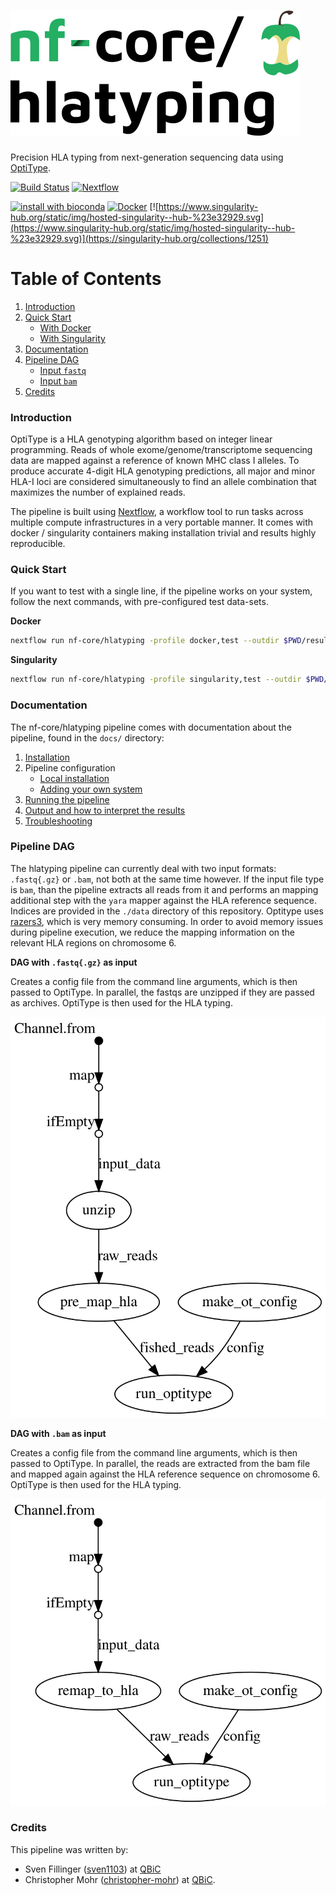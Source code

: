 # ![nfcore/hlatyping](docs/images/hlatyping_logo.png)
Precision HLA typing from next-generation sequencing data using [OptiType](https://github.com/FRED-2/OptiType).

[![Build Status](https://travis-ci.org/nf-core/hlatyping.svg?branch=master)](https://travis-ci.org/nf-core/hlatyping)
[![Nextflow](https://img.shields.io/badge/nextflow-%E2%89%A50.31.0-brightgreen.svg)](https://www.nextflow.io/)

[![install with bioconda](https://img.shields.io/badge/install%20with-bioconda-brightgreen.svg)](http://bioconda.github.io/)
[![Docker](https://img.shields.io/docker/automated/nfcore/hlatyping.svg)](https://hub.docker.com/r/nfcore/hlatyping)
[![https://www.singularity-hub.org/static/img/hosted-singularity--hub-%23e32929.svg](https://www.singularity-hub.org/static/img/hosted-singularity--hub-%23e32929.svg)](https://singularity-hub.org/collections/1251)


# Table of Contents

1. [Introduction](#introduction)
2. [Quick Start](#hotrun)
   * [With Docker](#hrdocker)
   * [With Singularity](#hrsingularity)
3. [Documentation](#doc)
4. [Pipeline DAG](#dag)
   * [Input `fastq`](#dagfastq)
   * [Input `bam`](#dagbam)
5. [Credits](#credits)


### <a name="introduction"></a>Introduction
OptiType is a HLA genotyping algorithm based on integer linear programming. Reads of whole exome/genome/transcriptome sequencing data are mapped against a reference of known MHC class I alleles. To produce accurate 4-digit HLA genotyping predictions, all major and minor HLA-I loci are considered simultaneously to find an allele combination that maximizes the number of explained reads.  

The pipeline is built using [Nextflow](https://www.nextflow.io), a workflow tool to run tasks across multiple compute infrastructures in a very portable manner. It comes with docker / singularity containers making installation trivial and results highly reproducible.

### <a name="hotrun"></a>Quick Start

If you want to test with a single line, if the pipeline works on your system, follow the next commands, with pre-configured test data-sets.

<a name="hrdocker"></a>**Docker**

```bash
nextflow run nf-core/hlatyping -profile docker,test --outdir $PWD/results
```

<a name="hrsingularity"></a>**Singularity**

```bash
nextflow run nf-core/hlatyping -profile singularity,test --outdir $PWD/results
```

### <a name="documentation"></a>Documentation
The nf-core/hlatyping pipeline comes with documentation about the pipeline, found in the `docs/` directory:

1. [Installation](docs/installation.md)
2. Pipeline configuration
    * [Local installation](docs/configuration/local.md)
    * [Adding your own system](docs/configuration/adding_your_own.md)
3. [Running the pipeline](docs/usage.md)
4. [Output and how to interpret the results](docs/output.md)
5. [Troubleshooting](docs/troubleshooting.md)

### <a name="dag"></a> Pipeline DAG

The hlatyping pipeline can currently deal with two input formats: `.fastq{.gz}` or `.bam`, not both at the same time however. If the input file type is `bam`, than the pipeline extracts all reads from it and performs an mapping additional step with the `yara` mapper against the HLA reference sequence. Indices are provided in the `./data` directory of this repository. Optitype uses [razers3](https://github.com/seqan/seqan/tree/master/apps/razers3), which is very memory consuming. In order to avoid memory issues during pipeline execution, we reduce the mapping information on the relevant HLA regions on chromosome 6.

<a name="dagfastq"></a>**DAG with `.fastq{.gz}` as input**

Creates a config file from the command line arguments, which is then passed to OptiType. In parallel, the fastqs are unzipped if they are passed as archives. OptiType is then used for the HLA typing.

<img src="./docs/images/hlatyping_dag_fastq.svg">

<a name="dagbam"></a>**DAG with `.bam` as input**

Creates a config file from the command line arguments, which is then passed to OptiType. In parallel, the reads are extracted from the bam file and mapped again against the HLA reference sequence on chromosome 6. OptiType is then used for the HLA typing.

<img src="./docs/images/hlatyping_dag_bam.svg">

### <a name="credits"></a>Credits

This pipeline was written by:

* Sven Fillinger ([sven1103](https://github.com/sven1103)) at [QBiC](http://qbic.life)
* Christopher Mohr ([christopher-mohr](https://github.com/christopher-mohr)) at [QBiC](http://qbic.life).
